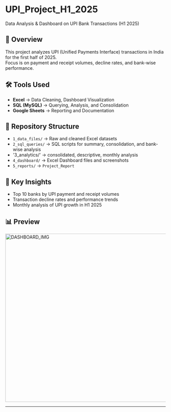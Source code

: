# UPI_Project_H1_2025
Data Analysis &amp; Dashboard on UPI Bank Transactions (H1 2025)

## 📌 Overview
This project analyzes UPI (Unified Payments Interface) transactions in India for the first half of 2025.  
Focus is on payment and receipt volumes, decline rates, and bank-wise performance.

## 🛠 Tools Used
- **Excel** → Data Cleaning, Dashboard Visualization  
- **SQL (MySQL)** → Querying, Analysis, and Consolidation  
- **Google Sheets** → Reporting and Documentation  

## 📂 Repository Structure
- `1_data_files/` → Raw and cleaned Excel datasets  
- `2_sql_queries/` → SQL scripts for summary, consolidation, and bank-wise analysis
- '3_analytics/' → consolidated, descriptive, monthly analysis
- `4_dashboard/` → Excel Dashboard files and screenshots  
- `5_reports/` → `Project_Report` 

## 🚀 Key Insights
- Top 10 banks by UPI payment and receipt volumes  
- Transaction decline rates and performance trends  
- Monthly analysis of UPI growth in H1 2025  

## 📊 Preview

<img width="1015" height="528" alt="DASHBOARD_IMG" src="https://github.com/user-attachments/assets/9ae55d44-e710-4ea8-b62a-c5ff6eb24965" />


---

